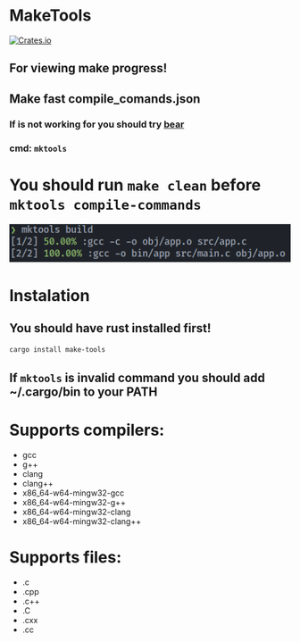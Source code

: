 # MakeTools

[![Crates.io](https://img.shields.io/crates/v/make-tools.svg)](https://crates.io/crates/make-tools)

## For viewing make progress!
## Make fast compile_comands.json
### If is not working for you should try [bear](https://github.com/rizsotto/Bear)
### cmd: `mktools`

# You should run `make clean` before `mktools compile-commands`

![Preview](images/preview.jpg)

# Instalation
## You should have rust installed first!
```sh
cargo install make-tools
```
## If `mktools` is invalid command you should add ~/.cargo/bin to your PATH

# Supports compilers:

- gcc
- g++
- clang
- clang++
- x86_64-w64-mingw32-gcc
- x86_64-w64-mingw32-g++
- x86_64-w64-mingw32-clang
- x86_64-w64-mingw32-clang++

# Supports files:
- .c
- .cpp
- .c++
- .C
- .cxx
- .cc
